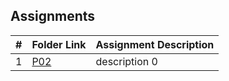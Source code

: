 ##  Assignments

|   #   | Folder Link | Assignment Description |
| :---: | ----------- | ---------------------- |
|   1   | [P02  ]([url](https://github.com/UselessFuwu/3013Algorithms/tree/main/Assignments/P02)https://github.com/UselessFuwu/3013-Algorithms/tree/main/Assignments/P02)       | description 0          |
